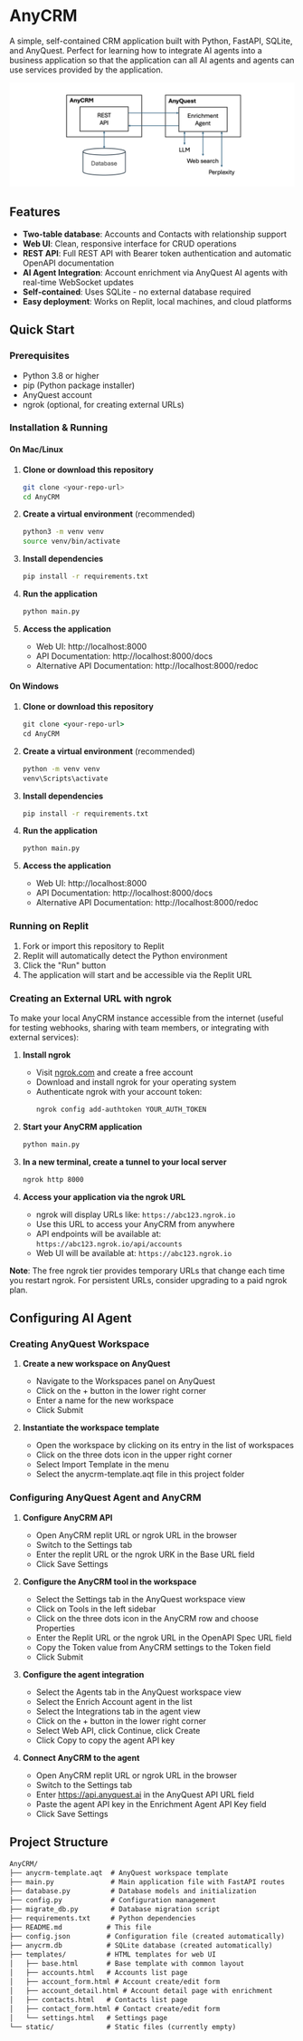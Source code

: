 # AnyCRM

A simple, self-contained CRM application built with Python, FastAPI, SQLite, and AnyQuest. Perfect for learning how to integrate AI agents into a business application so that the application can all AI agents and agents can use services provided by the application. 

![AnyCRM Architecture](architecture.png)

## Features

- **Two-table database**: Accounts and Contacts with relationship support
- **Web UI**: Clean, responsive interface for CRUD operations
- **REST API**: Full REST API with Bearer token authentication and automatic OpenAPI documentation
- **AI Agent Integration**: Account enrichment via AnyQuest AI agents with real-time WebSocket updates
- **Self-contained**: Uses SQLite - no external database required
- **Easy deployment**: Works on Replit, local machines, and cloud platforms

## Quick Start

### Prerequisites

- Python 3.8 or higher
- pip (Python package installer)
- AnyQuest account
- ngrok (optional, for creating external URLs) 

### Installation & Running

#### On Mac/Linux

1. **Clone or download this repository**
   ```bash
   git clone <your-repo-url>
   cd AnyCRM
   ```

2. **Create a virtual environment** (recommended)
   ```bash
   python3 -m venv venv
   source venv/bin/activate
   ```

3. **Install dependencies**
   ```bash
   pip install -r requirements.txt
   ```

4. **Run the application**
   ```bash
   python main.py
   ```

5. **Access the application**
   - Web UI: http://localhost:8000
   - API Documentation: http://localhost:8000/docs
   - Alternative API Documentation: http://localhost:8000/redoc

#### On Windows

1. **Clone or download this repository**
   ```cmd
   git clone <your-repo-url>
   cd AnyCRM
   ```

2. **Create a virtual environment** (recommended)
   ```cmd
   python -m venv venv
   venv\Scripts\activate
   ```

3. **Install dependencies**
   ```cmd
   pip install -r requirements.txt
   ```

4. **Run the application**
   ```cmd
   python main.py
   ```

5. **Access the application**
   - Web UI: http://localhost:8000
   - API Documentation: http://localhost:8000/docs
   - Alternative API Documentation: http://localhost:8000/redoc

### Running on Replit

1. Fork or import this repository to Replit
2. Replit will automatically detect the Python environment
3. Click the "Run" button
4. The application will start and be accessible via the Replit URL

### Creating an External URL with ngrok

To make your local AnyCRM instance accessible from the internet (useful for testing webhooks, sharing with team members, or integrating with external services):

1. **Install ngrok**
   - Visit [ngrok.com](https://ngrok.com) and create a free account
   - Download and install ngrok for your operating system
   - Authenticate ngrok with your account token:
     ```bash
     ngrok config add-authtoken YOUR_AUTH_TOKEN
     ```

2. **Start your AnyCRM application**
   ```bash
   python main.py
   ```

3. **In a new terminal, create a tunnel to your local server**
   ```bash
   ngrok http 8000
   ```

4. **Access your application via the ngrok URL**
   - ngrok will display URLs like: `https://abc123.ngrok.io`
   - Use this URL to access your AnyCRM from anywhere
   - API endpoints will be available at: `https://abc123.ngrok.io/api/accounts`
   - Web UI will be available at: `https://abc123.ngrok.io`

**Note**: The free ngrok tier provides temporary URLs that change each time you restart ngrok. For persistent URLs, consider upgrading to a paid ngrok plan.


## Configuring AI Agent 

### Creating AnyQuest Workspace 

1. **Create a new workspace on AnyQuest**
   - Navigate to the Workspaces panel on AnyQuest 
   - Click on the + button in the lower right corner 
   - Enter a name for the new workspace 
   - Click Submit 

2. **Instantiate the workspace template**
   - Open the workspace by clicking on its entry in the list of workspaces
   - Click on the three dots icon in the upper right corner
   - Select Import Template in the menu 
   - Select the anycrm-template.aqt file in this project folder 

### Configuring AnyQuest Agent and AnyCRM 

1. **Configure AnyCRM API** 
   - Open AnyCRM replit URL or ngrok URL in the browser 
   - Switch to the Settings tab 
   - Enter the replit URL or the ngrok URK in the Base URL field 
   - Click Save Settings  

2. **Configure the AnyCRM tool in the workspace**
   - Select the Settings tab in the AnyQuest workspace view
   - Click on Tools in the left sidebar 
   - Click on the three dots icon in the AnyCRM row and choose Properties 
   - Enter the Replit URL or the ngrok URL in the OpenAPI Spec URL field
   - Copy the Token value from AnyCRM settings to the Token field 
   - Click Submit

3. **Configure the agent integration**
   - Select the Agents tab in the AnyQuest workspace view 
   - Select the Enrich Account agent in the list 
   - Select the Integrations tab in the agent view 
   - Click on the + button in the lower right corner 
   - Select Web API, click Continue, click Create 
   - Click Copy to copy the agent API key 

4. **Connect AnyCRM to the agent** 
   - Open AnyCRM replit URL or ngrok URL in the browser 
   - Switch to the Settings tab
   - Enter https://api.anyquest.ai in the AnyQuest API URL field 
   - Paste the agent API key in the Enrichment Agent API Key field
   - Click Save Settings 

## Project Structure

```
AnyCRM/
├── anycrm-template.aqt  # AnyQuest workspace template 
├── main.py              # Main application file with FastAPI routes
├── database.py          # Database models and initialization
├── config.py            # Configuration management
├── migrate_db.py        # Database migration script
├── requirements.txt     # Python dependencies
├── README.md           # This file
├── config.json         # Configuration file (created automatically)
├── anycrm.db           # SQLite database (created automatically)
├── templates/          # HTML templates for web UI
│   ├── base.html       # Base template with common layout
│   ├── accounts.html   # Accounts list page
│   ├── account_form.html # Account create/edit form
│   ├── account_detail.html # Account detail page with enrichment
│   ├── contacts.html   # Contacts list page
│   ├── contact_form.html # Contact create/edit form
│   └── settings.html   # Settings page
└── static/             # Static files (currently empty)
```

